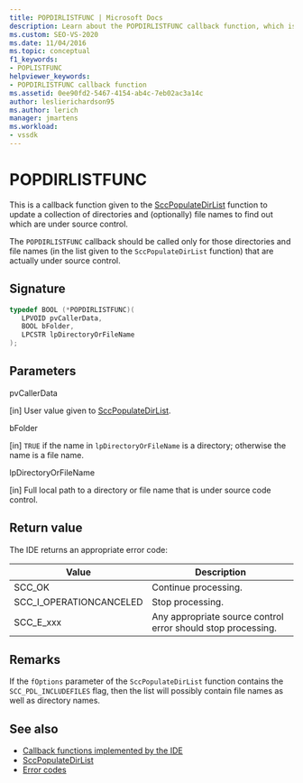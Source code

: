 ```yaml
---
title: POPDIRLISTFUNC | Microsoft Docs
description: Learn about the POPDIRLISTFUNC callback function, which is passed to update directories to find out which are under source control.
ms.custom: SEO-VS-2020
ms.date: 11/04/2016
ms.topic: conceptual
f1_keywords:
- POPLISTFUNC
helpviewer_keywords:
- POPDIRLISTFUNC callback function
ms.assetid: 0ee90fd2-5467-4154-ab4c-7eb02ac3a14c
author: leslierichardson95
ms.author: lerich
manager: jmartens
ms.workload:
- vssdk
---
```

# POPDIRLISTFUNC
This is a callback function given to the [SccPopulateDirList](../extensibility/sccpopulatedirlist-function.md) function to update a collection of directories and (optionally) file names to find out which are under source control.

 The `POPDIRLISTFUNC` callback should be called only for those directories and file names (in the list given to the `SccPopulateDirList` function) that are actually under source control.

## Signature

```cpp
typedef BOOL (*POPDIRLISTFUNC)(
   LPVOID pvCallerData,
   BOOL bFolder,
   LPCSTR lpDirectoryOrFileName
);
```

## Parameters
 pvCallerData

[in] User value given to [SccPopulateDirList](../extensibility/sccpopulatedirlist-function.md).

 bFolder

[in] `TRUE` if the name in `lpDirectoryOrFileName` is a directory; otherwise the name is a file name.

 lpDirectoryOrFileName

[in] Full local path to a directory or file name that is under source code control.

## Return value
 The IDE returns an appropriate error code:

|Value|Description|
|-----------|-----------------|
|SCC_OK|Continue processing.|
|SCC_I_OPERATIONCANCELED|Stop processing.|
|SCC_E_xxx|Any appropriate source control error should stop processing.|

## Remarks
 If the `fOptions` parameter of the `SccPopulateDirList` function contains the `SCC_PDL_INCLUDEFILES` flag, then the list will possibly contain file names as well as directory names.

## See also
- [Callback functions implemented by the IDE](../extensibility/callback-functions-implemented-by-the-ide.md)
- [SccPopulateDirList](../extensibility/sccpopulatedirlist-function.md)
- [Error codes](../extensibility/error-codes.md)
